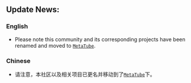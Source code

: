 ## Update News:

### English
- Please note this community and its corresponding projects have been renamed and moved to [`MetaTube`](https://github.com/metatube-community).

### Chinese
- 请注意，本社区以及相关项目已更名并移动到了[`MetaTube`](https://github.com/metatube-community)下。
